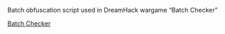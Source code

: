 Batch obfuscation script used in DreamHack wargame “Batch Checker”

[Batch Checker](https://dreamhack.io/wargame/challenges/1072)
